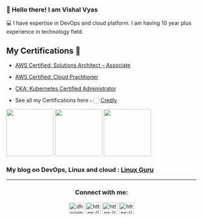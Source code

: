 ### 👋 Hello there! I am Vishal Vyas

💻 I have expertise in DevOps and cloud platform. I am having 10 year plus experience in technology field.

##  **My Certifications 🏅**
- [AWS Certified: Solutions Architect – Associate](https://www.credly.com/badges/3199ef68-8a22-4c75-8044-5fa4483a8238)
- [AWS Certified: Cloud Practitioner](https://www.credly.com/badges/5313f76b-b73c-4e58-a4b8-9d11727b8137)
- [CKA: Kubernetes Certified Administrator](https://www.credly.com/badges/c0ce6c50-398a-43e7-9e02-1d1cc61cab10)

- See all my Certifications here 👉🏻 [Credly](https://www.credly.com/users/imvishalvyas/)


<p align="left">
  <img src="https://images.credly.com/size/340x340/images/0e284c3f-5164-4b21-8660-0d84737941bc/image.png" width="125" height="125">
  <img src="https://images.credly.com/size/340x340/images/00634f82-b07f-4bbd-a6bb-53de397fc3a6/image.png" width="125" height="125">
  <img src="https://images.credly.com/size/340x340/images/8b8ed108-e77d-4396-ac59-2504583b9d54/cka_from_cncfsite__281_29.png" width="125" height="125">
	
</p>

### My blog on DevOps, Linux and cloud : [Linux Guru](https://www.vishalvyas.com)

<hr>
<h3 align="center">Connect with me:</h3>
<p align="center">
<a href="https://twitter.com/imvishalvyas" target="blank"><img align="center" src="https://raw.githubusercontent.com/rahuldkjain/github-profile-readme-generator/master/src/images/icons/Social/twitter.svg" alt="dhruvinsoni30" height="30" width="40" /></a>
<a href="https://www.linkedin.com/in/imvishalvyas/" target="blank"><img align="center" src="https://raw.githubusercontent.com/rahuldkjain/github-profile-readme-generator/master/src/images/icons/Social/linked-in-alt.svg" alt="https://www.linkedin.com/in/dhruvinksoni/" height="30" width="40" /></a>
<a href="https://www.facebook.com/iamvishalvyas/" target="blank"><img align="center" src="https://raw.githubusercontent.com/rahuldkjain/github-profile-readme-generator/master/src/images/icons/Social/facebook.svg" alt="https://www.facebook.com/dhruvin.soni.75/" height="30" width="40" /></a>
<a href="/https://www.instagram.com/imvishalvyas/" target="blank"><img align="center" src="https://raw.githubusercontent.com/rahuldkjain/github-profile-readme-generator/master/src/images/icons/Social/instagram.svg" alt="https://www.instagram.com/dhruvin.4530/" height="30" width="40" /></a>
</p>
